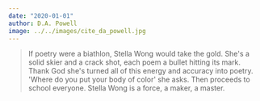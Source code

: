 ```yaml
---
date: "2020-01-01"
author: D.A. Powell
image: ../../images/cite_da_powell.jpg
---
```


> If poetry were a biathlon, Stella Wong would take the gold. She's a solid skier and a crack shot, each poem a bullet hitting its mark. Thank God she's turned all of this energy and accuracy into poetry. 'Where do you put your body of color' she asks. Then proceeds to school everyone. Stella Wong is a force, a maker, a master.
